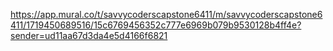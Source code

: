 https://app.mural.co/t/savvycoderscapstone6411/m/savvycoderscapstone6411/1719450689516/15c6769456352c777e6969b079b9530128b4ff4e?sender=ud11aa67d3da4e5d4166f6821

